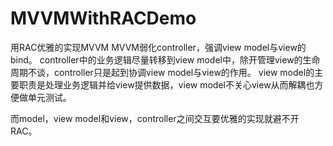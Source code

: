 # MVVMWithRACDemo
用RAC优雅的实现MVVM
MVVM弱化controller，强调view model与view的bind。
controller中的业务逻辑尽量转移到view model中，除开管理view的生命周期不谈，controller只是起到协调view model与view的作用。
view model的主要职责是处理业务逻辑并给view提供数据，view model不关心view从而解耦也方便做单元测试。

而model，view model和view，controller之间交互要优雅的实现就避不开RAC。
